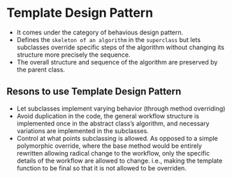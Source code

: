# Template Design Pattern

- It comes under the category of behavious design pattern.
- Defines the `skeleton of an algorithm` in the `superclass` but lets subclasses override specific steps of the algorithm without changing its structure more precisely the sequence.
- The overall structure and sequence of the algorithm are preserved by the parent class.

## Resons to use Template Design Pattern

- Let subclasses implement varying behavior (through method overriding)
- Avoid duplication in the code, the general workflow structure is implemented once in the abstract class’s algorithm, and necessary variations are implemented in the subclasses.
- Control at what points subclassing is allowed. As opposed to a simple polymorphic override, where the base method would be entirely rewritten allowing radical change to the workflow, only the specific details of the workflow are allowed to change. i.e., making the template function to be final so that it is not allowed to be overriden.
